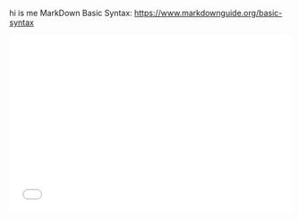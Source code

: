 hi is me
MarkDown Basic Syntax: https://www.markdownguide.org/basic-syntax
<iframe width="100%" height="315" src="qgis2web_2019_09_19-20_08_40_894345/index.html" frameborder="0" allowfullscreen=""></iframe>
